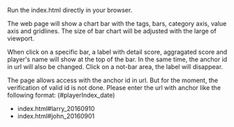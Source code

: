 Run the index.html directly in your browser.

The web page will show a chart bar with the tags, bars, category axis, value axis and gridlines. The size of bar chart will be adjusted with the large of viewport.

When click on a specific bar, a label with detail score, aggragated score and player's name will show at the top of the bar. In the same time, the anchor id in url will also be changed. Click on a not-bar area, the label will disappear. 

The page allows access with the anchor id in url. But for the moment, the verification of valid id is not done. Please enter the url with anchor like the following format: (#playerIndex_date)
- index.html#larry_20160910
- index.html#john_20160901